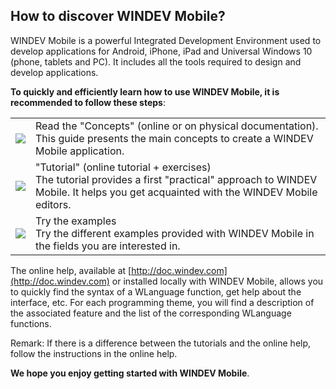 
## How to discover WINDEV Mobile?
			

<a name="NOTE1"></a>
<a name="NOTE1_1"></a>
WINDEV Mobile is a powerful Integrated Development Environment used to develop applications for Android, iPhone, iPad and Universal Windows 10 (phone, tablets and PC). It includes all the tools required to design and develop applications. 

**To quickly and efficiently learn how to use WINDEV Mobile, it is recommended to follow these steps**:


|   |   |
| --- | --- |
| ![](https://doc.pcsoft.fr/en-US/images/image.awp?langid=3&name=CERCLE1.gif) | Read the "Concepts" (online or on physical documentation).<br>This guide presents the main concepts to create a WINDEV Mobile application. |
| ![](https://doc.pcsoft.fr/en-US/images/image.awp?langid=3&name=CERCLE2.gif) | "Tutorial" (online tutorial + exercises)<br>The tutorial provides a first "practical" approach to WINDEV Mobile. It helps you get acquainted with the WINDEV Mobile editors. |
| ![](https://doc.pcsoft.fr/en-US/images/image.awp?langid=3&name=CERCLE3.gif) | Try the examples<br>Try the different examples provided with WINDEV Mobile in the fields you are interested in.  |


The online help, available at [http://doc.windev.com](http://doc.windev.com) or installed locally with WINDEV Mobile, allows you to quickly find the syntax of a WLanguage function, get help about the interface, etc. For each programming theme, you will find a description of the associated feature and the list of the corresponding WLanguage functions.

Remark: If there is a difference between the tutorials and the online help, follow the instructions in the online help.

**We hope you enjoy getting started with WINDEV Mobile**. 


